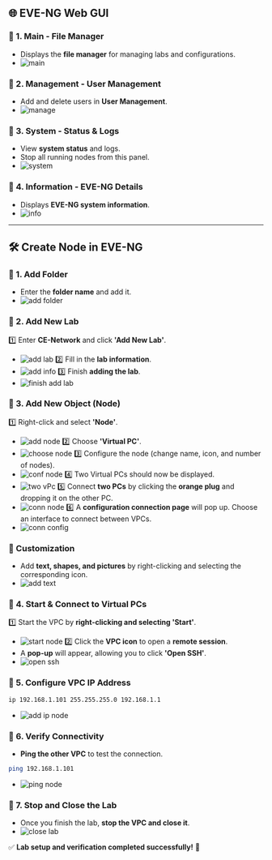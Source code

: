 ## 🌐 EVE-NG Web GUI

### 🔹 1. Main - File Manager
- Displays the **file manager** for managing labs and configurations.
- ![main](imgs/main.png)

### 🔹 2. Management - User Management
- Add and delete users in **User Management**.
- ![manage](imgs/manage.png)

### 🔹 3. System - Status & Logs
- View **system status** and logs.
- Stop all running nodes from this panel.
- ![system](imgs/system.png)

### 🔹 4. Information - EVE-NG Details
- Displays **EVE-NG system information**.
- ![info](imgs/info.png)

---

## 🛠 Create Node in EVE-NG

### 🔹 1. Add Folder
- Enter the **folder name** and add it.
- ![add folder](imgs/addFolder.png)

### 🔹 2. Add New Lab
1️⃣ Enter **CE-Network** and click **'Add New Lab'**.
- ![add lab](imgs/addLab.png)
2️⃣ Fill in the **lab information**.
- ![add info](imgs/addInfo.png)
3️⃣ Finish **adding the lab**.
- ![finish add lab](imgs/doneLab.png)

### 🔹 3. Add New Object (Node)
1️⃣ Right-click and select **'Node'**.
- ![add node](imgs/addNode.png)
2️⃣ Choose **'Virtual PC'**.
- ![choose node](imgs/selectNode.png)
3️⃣ Configure the node (change name, icon, and number of nodes).
- ![conf node](imgs/confNode.png)
4️⃣ Two Virtual PCs should now be displayed.
- ![two vPc](imgs/twoVpc.png)
5️⃣ Connect **two PCs** by clicking the **orange plug** and dropping it on the other PC.
- ![conn node](imgs/connNode.png)
6️⃣ A **configuration connection page** will pop up. Choose an interface to connect between VPCs.
- ![conn config](imgs/connConfig.png)

### 🎨 Customization
- Add **text, shapes, and pictures** by right-clicking and selecting the corresponding icon.
- ![add text](imgs/addText.png)

### 🔹 4. Start & Connect to Virtual PCs
1️⃣ Start the VPC by **right-clicking and selecting 'Start'**.
- ![start node](imgs/startNode.png)
2️⃣ Click the **VPC icon** to open a **remote session**.
- A **pop-up** will appear, allowing you to click **'Open SSH'**.
- ![open ssh](imgs/openSsh.png)

### 🔹 5. Configure VPC IP Address
```bash
ip 192.168.1.101 255.255.255.0 192.168.1.1
```
- ![add ip node](imgs/addIpNode.png)

### 🔹 6. Verify Connectivity
- **Ping the other VPC** to test the connection.
```bash
ping 192.168.1.101
```
- ![ping node](imgs/pingNode.png)

### 🔹 7. Stop and Close the Lab
- Once you finish the lab, **stop the VPC and close it**.
- ![close lab](imgs/closeLab.png)

✅ **Lab setup and verification completed successfully!** 🚀
